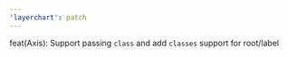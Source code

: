 ```yaml
---
'layerchart': patch
---
```


feat(Axis): Support passing `class` and add `classes` support for root/label
